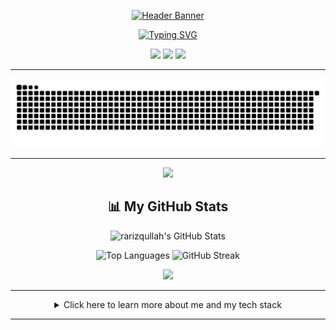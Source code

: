 <p align="center">
  <a href="https://github.com/rarizqullah">
    <img src="https://capsule-render.vercel.app/api?type=waving&color=auto&theme=dark&height=200&section=header&text=Hi,%20I'm%20Rafi!&fontSize=70" alt="Header Banner"/>
  </a>
</p>

<p align="center">
  <a href="https://git.io/typing-svg"><img src="https://readme-typing-svg.demolab.com?font=Fira+Code&weight=700&size=23&pause=1000&color=F7F7F7&center=true&vCenter=true&width=435&lines=Full-Stack+Developer;Always+Learning+%26+Creating;Loves+JavaScript+%26+Python" alt="Typing SVG" /></a>
</p>

<p align="center">
  <a href="mailto:rafirizqullah4@gmail.com" target="_blank"><img src="https://img.shields.io/badge/Email-333333?style=for-the-badge&logo=gmail&logoColor=white" /></a>
  <a href="https://www.linkedin.com/in/USERNAME_LINKEDIN_ANDA" target="_blank"><img src="https://img.shields.io/badge/LinkedIn-333333?style=for-the-badge&logo=linkedin&logoColor=white" /></a>
  <a href="https://URL_PORTOFOLIO_ANDA" target="_blank"><img src="https://img.shields.io/badge/Portfolio-333333?style=for-the-badge&logo=google-chrome&logoColor=white" /></a>
</p>

---

<p align="center">
  <img src="https://raw.githubusercontent.com/rarizqullah/rarizqullah/output/github-contribution-grid-snake.svg" alt="snake">
</p>

---

<p align="center">
  <img src="https://media.giphy.com/media/v1.Y2lkPTc5MGI3NjExNTl0c2hscXVneHVrdW9ubnA4YmI1bWE5MHB6N3ZzcXNsb2o1aWJqaiZlcD12MV9pbnRlcm5hbF9naWZfYnlfaWQmY3Q9cw/L05Ho02s37wAAT1x06/giphy.gif" />
</p>

<h2 align="center">📊 My GitHub Stats</h2>

<p align="center">
  <img src="https://github-readme-stats.vercel.app/api?username=rarizqullah&theme=tokyonight&hide_border=true&include_all_commits=true&count_private=true&show_icons=true" alt="rarizqullah's GitHub Stats" />
</p>
<p align="center">
  <img width="42%" src="https://github-readme-stats.vercel.app/api/top-langs/?username=rarizqullah&theme=tokyonight&hide_border=true&layout=pie" alt="Top Languages" />
  <img width="42%" src="https://github-readme-streak-stats.herokuapp.com/?user=rarizqullah&theme=tokyonight&hide_border=true" alt="GitHub Streak" />
</p>

<p align="center">
  <img src="https://media.giphy.com/media/v1.Y2lkPTc5MGI3NjExNTl0c2hscXVneHVrdW9ubnA4YmI1bWE5MHB6N3ZzcXNsb2o1aWJqaiZlcD12MV9pbnRlcm5hbF9naWZfYnlfaWQmY3Q9cw/L05Ho02s37wAAT1x06/giphy.gif" />
</p>

---

<details align="center">
  <summary>Click here to learn more about me and my tech stack</summary>
  
# 💫 About Me:
<p>
  I am a <b>Full-Stack Developer</b> passionate about building modern and functional web applications. I have a particular interest in the ecosystem <b>JavaScript/TypeScript</b>, especially with <b>Next.js</b> and <b>Vue.js</b>.
</p>

 🔭 I am currently experimenting with **AI and Web3**.
 🌱 I am currently studying **CI/CD using Docker and GitHub Actions**.
 👯 Open to **collaborate** in open-source projects.

# 💻 Tech Stack:
![JavaScript](https://img.shields.io/badge/javascript-%23323330.svg?style=for-the-badge&logo=javascript&logoColor=%23F7DF1E) ![TypeScript](https://img.shields.io/badge/typescript-%23007ACC.svg?style=for-the-badge&logo=typescript&logoColor=white) ![Python](https://img.shields.io/badge/python-3670A0?style=for-the-badge&logo=python&logoColor=ffdd54)
</details>

---
